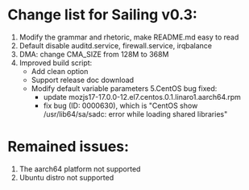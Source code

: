 # Change list for Sailing v0.3:
1. Modify the grammar and rhetoric, make README.md easy to read
2. Default disable auditd.service, firewall.service, irqbalance
3. DMA: change CMA_SIZE from 128M to 368M
4. Improved build script:
	- Add clean option
	- Support release doc download
	- Modify default variable parameters
5.CentOS bug fixed:
        - update mozjs17-17.0.0-12.el7.centos.0.1.linaro1.aarch64.rpm
        - fix bug (ID: 0000630), which is "CentOS show /usr/lib64/sa/sadc: error while loading shared libraries"

# Remained issues:
1. The aarch64 platform not supported
2. Ubuntu distro not supported
